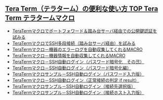 ## [Tera Term（テラターム）の便利な使い方 TOP Tera Term テラタームマクロ](https://www.j-oosk.com/teraterm/macro/)

* [TeraTermマクロでポートフォワード＆踏み台サーバ経由での公開鍵認証を試みる](https://accaii.com/teraterm/script?ck1=1&xno=5741bf1c4d298f88&tz=32400&scr=1920.1080.24&inw=933&dpr=1&ori=0&tch=0&geo=1&nav=Mozilla%2F5.0%20(Windows%20NT%2010.0%3B%20Win64%3B%20x64)%20AppleWebKit%2F537.36%20(KHTML%2C%20like%20Gecko)%20Chrome%2F91.0.4472.164%20Safari%2F537.36&url=https%3A%2F%2Fwww.j-oosk.com%2Fteraterm%2Fmacro%2F&ttl=TeraTerm%E3%81%AE%E3%83%9E%E3%82%AF%E3%83%AD%E6%A9%9F%E8%83%BD%E3%82%92%E3%81%94%E7%B4%B9%E4%BB%8B%E3%80%82%E4%BE%BF%E5%88%A9%E3%81%AA%E3%83%9E%E3%82%AF%E3%83%AD%E3%82%92%E4%BD%BF%E3%81%84%E3%81%93%E3%81%AA%E3%81%97%E6%A5%AD%E5%8B%99%E5%8A%B9%E7%8E%87%E5%8C%96%E3%82%92%E5%9B%B3%E3%82%8A%E3%81%BE%E3%81%97%E3%82%87%E3%81%86%EF%BC%81%20%7C%20Tera%20Term%EF%BC%88%E3%83%86%E3%83%A9%E3%82%BF%E3%83%BC%E3%83%A0%EF%BC%89%E3%81%AE%E4%BE%BF%E5%88%A9%E3%81%AA%E4%BD%BF%E3%81%84%E6%96%B9&mile=5741bf1c4d298f88.60ffa141.60ffa141.36.1.2.1&clk=https%3A%2F%2Fwww.j-oosk.com%2Fteraterm%2Fmacro%2F789%2F&lbl=TeraTerm%E3%83%9E%E3%82%AF%E3%83%AD%E3%81%A7%E3%83%9D%E3%83%BC%E3%83%88%E3%83%95%E3%82%A9%E3%83%AF%E3%83%BC%E3%83%89%EF%BC%86%E8%B8%8F%E3%81%BF%E5%8F%B0%E3%82%B5%E3%83%BC%E3%83%90%E7%B5%8C%E7%94%B1%E3%81%A7%E3%81%AE%E5%85%AC%E9%96%8B%E9%8D%B5%E8%AA%8D%E8%A8%BC%E3%82%92%E8%A9%A6%E3%81%BF%E3%82%8B&now=1627365845802&relay=on)
* [TeraTermマクロでSSH多段接続（踏み台サーバ経由）を試みる](https://accaii.com/teraterm/script?ck1=1&xno=5741bf1c4d298f88&tz=32400&scr=1920.1080.24&inw=933&dpr=1&ori=0&tch=0&geo=1&nav=Mozilla%2F5.0%20(Windows%20NT%2010.0%3B%20Win64%3B%20x64)%20AppleWebKit%2F537.36%20(KHTML%2C%20like%20Gecko)%20Chrome%2F91.0.4472.164%20Safari%2F537.36&url=https%3A%2F%2Fwww.j-oosk.com%2Fteraterm%2Fmacro%2F&ttl=TeraTerm%E3%81%AE%E3%83%9E%E3%82%AF%E3%83%AD%E6%A9%9F%E8%83%BD%E3%82%92%E3%81%94%E7%B4%B9%E4%BB%8B%E3%80%82%E4%BE%BF%E5%88%A9%E3%81%AA%E3%83%9E%E3%82%AF%E3%83%AD%E3%82%92%E4%BD%BF%E3%81%84%E3%81%93%E3%81%AA%E3%81%97%E6%A5%AD%E5%8B%99%E5%8A%B9%E7%8E%87%E5%8C%96%E3%82%92%E5%9B%B3%E3%82%8A%E3%81%BE%E3%81%97%E3%82%87%E3%81%86%EF%BC%81%20%7C%20Tera%20Term%EF%BC%88%E3%83%86%E3%83%A9%E3%82%BF%E3%83%BC%E3%83%A0%EF%BC%89%E3%81%AE%E4%BE%BF%E5%88%A9%E3%81%AA%E4%BD%BF%E3%81%84%E6%96%B9&mile=5741bf1c4d298f88.60ffa141.60ffa141.36.1.2.1&clk=https%3A%2F%2Fwww.j-oosk.com%2Fteraterm%2Fmacro%2F777%2F&lbl=TeraTerm%E3%83%9E%E3%82%AF%E3%83%AD%E3%81%A7SSH%E5%A4%9A%E6%AE%B5%E6%8E%A5%E7%B6%9A%EF%BC%88%E8%B8%8F%E3%81%BF%E5%8F%B0%E3%82%B5%E3%83%BC%E3%83%90%E7%B5%8C%E7%94%B1%EF%BC%89%E3%82%92%E8%A9%A6%E3%81%BF%E3%82%8B&now=1627365870199&relay=on)
* [TeraTermマクロ－機器のエラーログを自動収集してくれるMACRO](https://accaii.com/teraterm/script?ck1=1&xno=5741bf1c4d298f88&tz=32400&scr=1920.1080.24&inw=933&dpr=1&ori=0&tch=0&geo=1&nav=Mozilla%2F5.0%20(Windows%20NT%2010.0%3B%20Win64%3B%20x64)%20AppleWebKit%2F537.36%20(KHTML%2C%20like%20Gecko)%20Chrome%2F91.0.4472.164%20Safari%2F537.36&url=https%3A%2F%2Fwww.j-oosk.com%2Fteraterm%2Fmacro%2F&ttl=TeraTerm%E3%81%AE%E3%83%9E%E3%82%AF%E3%83%AD%E6%A9%9F%E8%83%BD%E3%82%92%E3%81%94%E7%B4%B9%E4%BB%8B%E3%80%82%E4%BE%BF%E5%88%A9%E3%81%AA%E3%83%9E%E3%82%AF%E3%83%AD%E3%82%92%E4%BD%BF%E3%81%84%E3%81%93%E3%81%AA%E3%81%97%E6%A5%AD%E5%8B%99%E5%8A%B9%E7%8E%87%E5%8C%96%E3%82%92%E5%9B%B3%E3%82%8A%E3%81%BE%E3%81%97%E3%82%87%E3%81%86%EF%BC%81%20%7C%20Tera%20Term%EF%BC%88%E3%83%86%E3%83%A9%E3%82%BF%E3%83%BC%E3%83%A0%EF%BC%89%E3%81%AE%E4%BE%BF%E5%88%A9%E3%81%AA%E4%BD%BF%E3%81%84%E6%96%B9&mile=5741bf1c4d298f88.60ffa141.60ffa141.36.1.2.1&clk=https%3A%2F%2Fwww.j-oosk.com%2Fteraterm%2Fmacro%2F258%2F&lbl=TeraTerm%E3%83%9E%E3%82%AF%E3%83%AD%EF%BC%8D%E6%A9%9F%E5%99%A8%E3%81%AE%E3%82%A8%E3%83%A9%E3%83%BC%E3%83%AD%E3%82%B0%E3%82%92%E8%87%AA%E5%8B%95%E5%8F%8E%E9%9B%86%E3%81%97%E3%81%A6%E3%81%8F%E3%82%8C%E3%82%8BMACRO&now=1627365882834&relay=on)
* [TeraTermマクロ－機器情報を自動収集してくれるMACRO](https://accaii.com/teraterm/script?ck1=1&xno=5741bf1c4d298f88&tz=32400&scr=1920.1080.24&inw=933&dpr=1&ori=0&tch=0&geo=1&nav=Mozilla%2F5.0%20(Windows%20NT%2010.0%3B%20Win64%3B%20x64)%20AppleWebKit%2F537.36%20(KHTML%2C%20like%20Gecko)%20Chrome%2F91.0.4472.164%20Safari%2F537.36&url=https%3A%2F%2Fwww.j-oosk.com%2Fteraterm%2Fmacro%2F&ttl=TeraTerm%E3%81%AE%E3%83%9E%E3%82%AF%E3%83%AD%E6%A9%9F%E8%83%BD%E3%82%92%E3%81%94%E7%B4%B9%E4%BB%8B%E3%80%82%E4%BE%BF%E5%88%A9%E3%81%AA%E3%83%9E%E3%82%AF%E3%83%AD%E3%82%92%E4%BD%BF%E3%81%84%E3%81%93%E3%81%AA%E3%81%97%E6%A5%AD%E5%8B%99%E5%8A%B9%E7%8E%87%E5%8C%96%E3%82%92%E5%9B%B3%E3%82%8A%E3%81%BE%E3%81%97%E3%82%87%E3%81%86%EF%BC%81%20%7C%20Tera%20Term%EF%BC%88%E3%83%86%E3%83%A9%E3%82%BF%E3%83%BC%E3%83%A0%EF%BC%89%E3%81%AE%E4%BE%BF%E5%88%A9%E3%81%AA%E4%BD%BF%E3%81%84%E6%96%B9&mile=5741bf1c4d298f88.60ffa141.60ffa141.36.1.2.1&clk=https%3A%2F%2Fwww.j-oosk.com%2Fteraterm%2Fmacro%2F256%2F&lbl=TeraTerm%E3%83%9E%E3%82%AF%E3%83%AD%EF%BC%8D%E6%A9%9F%E5%99%A8%E6%83%85%E5%A0%B1%E3%82%92%E8%87%AA%E5%8B%95%E5%8F%8E%E9%9B%86%E3%81%97%E3%81%A6%E3%81%8F%E3%82%8C%E3%82%8BMACRO&now=1627365894435&relay=on)
* [TeraTermマクロ－SSH自動ログイン（パスワード暗号化　その弐）](https://accaii.com/teraterm/script?ck1=1&xno=5741bf1c4d298f88&tz=32400&scr=1920.1080.24&inw=933&dpr=1&ori=0&tch=0&geo=1&nav=Mozilla%2F5.0%20(Windows%20NT%2010.0%3B%20Win64%3B%20x64)%20AppleWebKit%2F537.36%20(KHTML%2C%20like%20Gecko)%20Chrome%2F91.0.4472.164%20Safari%2F537.36&url=https%3A%2F%2Fwww.j-oosk.com%2Fteraterm%2Fmacro%2F&ttl=TeraTerm%E3%81%AE%E3%83%9E%E3%82%AF%E3%83%AD%E6%A9%9F%E8%83%BD%E3%82%92%E3%81%94%E7%B4%B9%E4%BB%8B%E3%80%82%E4%BE%BF%E5%88%A9%E3%81%AA%E3%83%9E%E3%82%AF%E3%83%AD%E3%82%92%E4%BD%BF%E3%81%84%E3%81%93%E3%81%AA%E3%81%97%E6%A5%AD%E5%8B%99%E5%8A%B9%E7%8E%87%E5%8C%96%E3%82%92%E5%9B%B3%E3%82%8A%E3%81%BE%E3%81%97%E3%82%87%E3%81%86%EF%BC%81%20%7C%20Tera%20Term%EF%BC%88%E3%83%86%E3%83%A9%E3%82%BF%E3%83%BC%E3%83%A0%EF%BC%89%E3%81%AE%E4%BE%BF%E5%88%A9%E3%81%AA%E4%BD%BF%E3%81%84%E6%96%B9&mile=5741bf1c4d298f88.60ffa141.60ffa141.36.1.2.1&clk=https%3A%2F%2Fwww.j-oosk.com%2Fteraterm%2Fmacro%2F212%2F&lbl=TeraTerm%E3%83%9E%E3%82%AF%E3%83%AD%EF%BC%8DSSH%E8%87%AA%E5%8B%95%E3%83%AD%E3%82%B0%E3%82%A4%E3%83%B3%EF%BC%88%E3%83%91%E3%82%B9%E3%83%AF%E3%83%BC%E3%83%89%E6%9A%97%E5%8F%B7%E5%8C%96%E3%80%80%E3%81%9D%E3%81%AE%E5%BC%90%EF%BC%89&now=1627365905265&relay=on)
* [TeraTermマクロ－SSH自動ログイン（パスワード暗号化編）](https://accaii.com/teraterm/script?ck1=1&xno=5741bf1c4d298f88&tz=32400&scr=1920.1080.24&inw=933&dpr=1&ori=0&tch=0&geo=1&nav=Mozilla%2F5.0%20(Windows%20NT%2010.0%3B%20Win64%3B%20x64)%20AppleWebKit%2F537.36%20(KHTML%2C%20like%20Gecko)%20Chrome%2F91.0.4472.164%20Safari%2F537.36&url=https%3A%2F%2Fwww.j-oosk.com%2Fteraterm%2Fmacro%2F&ttl=TeraTerm%E3%81%AE%E3%83%9E%E3%82%AF%E3%83%AD%E6%A9%9F%E8%83%BD%E3%82%92%E3%81%94%E7%B4%B9%E4%BB%8B%E3%80%82%E4%BE%BF%E5%88%A9%E3%81%AA%E3%83%9E%E3%82%AF%E3%83%AD%E3%82%92%E4%BD%BF%E3%81%84%E3%81%93%E3%81%AA%E3%81%97%E6%A5%AD%E5%8B%99%E5%8A%B9%E7%8E%87%E5%8C%96%E3%82%92%E5%9B%B3%E3%82%8A%E3%81%BE%E3%81%97%E3%82%87%E3%81%86%EF%BC%81%20%7C%20Tera%20Term%EF%BC%88%E3%83%86%E3%83%A9%E3%82%BF%E3%83%BC%E3%83%A0%EF%BC%89%E3%81%AE%E4%BE%BF%E5%88%A9%E3%81%AA%E4%BD%BF%E3%81%84%E6%96%B9&mile=5741bf1c4d298f88.60ffa141.60ffc7e4.6.2.4.2&clk=https%3A%2F%2Fwww.j-oosk.com%2Fteraterm%2Fmacro%2F204%2F&lbl=TeraTerm%E3%83%9E%E3%82%AF%E3%83%AD%EF%BC%8DSSH%E8%87%AA%E5%8B%95%E3%83%AD%E3%82%B0%E3%82%A4%E3%83%B3%EF%BC%88%E3%83%91%E3%82%B9%E3%83%AF%E3%83%BC%E3%83%89%E6%9A%97%E5%8F%B7%E5%8C%96%E7%B7%A8%EF%BC%89&now=1627375632604&relay=on)
* [TeraTermマクロサンプル－SSH自動ログイン（パスワード入力版）](https://accaii.com/teraterm/script?ck1=1&xno=5741bf1c4d298f88&tz=32400&scr=1920.1080.24&inw=933&dpr=1&ori=0&tch=0&geo=1&nav=Mozilla%2F5.0%20(Windows%20NT%2010.0%3B%20Win64%3B%20x64)%20AppleWebKit%2F537.36%20(KHTML%2C%20like%20Gecko)%20Chrome%2F91.0.4472.164%20Safari%2F537.36&url=https%3A%2F%2Fwww.j-oosk.com%2Fteraterm%2Fmacro%2F&ttl=TeraTerm%E3%81%AE%E3%83%9E%E3%82%AF%E3%83%AD%E6%A9%9F%E8%83%BD%E3%82%92%E3%81%94%E7%B4%B9%E4%BB%8B%E3%80%82%E4%BE%BF%E5%88%A9%E3%81%AA%E3%83%9E%E3%82%AF%E3%83%AD%E3%82%92%E4%BD%BF%E3%81%84%E3%81%93%E3%81%AA%E3%81%97%E6%A5%AD%E5%8B%99%E5%8A%B9%E7%8E%87%E5%8C%96%E3%82%92%E5%9B%B3%E3%82%8A%E3%81%BE%E3%81%97%E3%82%87%E3%81%86%EF%BC%81%20%7C%20Tera%20Term%EF%BC%88%E3%83%86%E3%83%A9%E3%82%BF%E3%83%BC%E3%83%A0%EF%BC%89%E3%81%AE%E4%BE%BF%E5%88%A9%E3%81%AA%E4%BD%BF%E3%81%84%E6%96%B9&mile=5741bf1c4d298f88.60ffa141.60ffc7e4.6.2.4.2&clk=https%3A%2F%2Fwww.j-oosk.com%2Fteraterm%2Fmacro%2F200%2F&lbl=TeraTerm%E3%83%9E%E3%82%AF%E3%83%AD%E3%82%B5%E3%83%B3%E3%83%97%E3%83%AB%EF%BC%8DSSH%E8%87%AA%E5%8B%95%E3%83%AD%E3%82%B0%E3%82%A4%E3%83%B3%EF%BC%88%E3%83%91%E3%82%B9%E3%83%AF%E3%83%BC%E3%83%89%E5%85%A5%E5%8A%9B%E7%89%88%EF%BC%89&now=1627375645624&relay=on)
* [TeraTermマクロ－SSH自動ログイン（正常接続の判定 if result）](https://accaii.com/teraterm/script?ck1=1&xno=5741bf1c4d298f88&tz=32400&scr=1920.1080.24&inw=933&dpr=1&ori=0&tch=0&geo=1&nav=Mozilla%2F5.0%20(Windows%20NT%2010.0%3B%20Win64%3B%20x64)%20AppleWebKit%2F537.36%20(KHTML%2C%20like%20Gecko)%20Chrome%2F91.0.4472.164%20Safari%2F537.36&url=https%3A%2F%2Fwww.j-oosk.com%2Fteraterm%2Fmacro%2F&ttl=TeraTerm%E3%81%AE%E3%83%9E%E3%82%AF%E3%83%AD%E6%A9%9F%E8%83%BD%E3%82%92%E3%81%94%E7%B4%B9%E4%BB%8B%E3%80%82%E4%BE%BF%E5%88%A9%E3%81%AA%E3%83%9E%E3%82%AF%E3%83%AD%E3%82%92%E4%BD%BF%E3%81%84%E3%81%93%E3%81%AA%E3%81%97%E6%A5%AD%E5%8B%99%E5%8A%B9%E7%8E%87%E5%8C%96%E3%82%92%E5%9B%B3%E3%82%8A%E3%81%BE%E3%81%97%E3%82%87%E3%81%86%EF%BC%81%20%7C%20Tera%20Term%EF%BC%88%E3%83%86%E3%83%A9%E3%82%BF%E3%83%BC%E3%83%A0%EF%BC%89%E3%81%AE%E4%BE%BF%E5%88%A9%E3%81%AA%E4%BD%BF%E3%81%84%E6%96%B9&mile=5741bf1c4d298f88.60ffa141.60ffc7e4.6.2.4.2&clk=https%3A%2F%2Fwww.j-oosk.com%2Fteraterm%2Fmacro%2F194%2F&lbl=TeraTerm%E3%83%9E%E3%82%AF%E3%83%AD%EF%BC%8DSSH%E8%87%AA%E5%8B%95%E3%83%AD%E3%82%B0%E3%82%A4%E3%83%B3%EF%BC%88%E6%AD%A3%E5%B8%B8%E6%8E%A5%E7%B6%9A%E3%81%AE%E5%88%A4%E5%AE%9A%20if%20result%EF%BC%89&now=1627375657834&relay=on)
* [TeraTermマクロサンプル－SSH自動ログイン（接続先選択版）](https://accaii.com/teraterm/script?ck1=1&xno=5741bf1c4d298f88&tz=32400&scr=1920.1080.24&inw=933&dpr=1&ori=0&tch=0&geo=1&nav=Mozilla%2F5.0%20(Windows%20NT%2010.0%3B%20Win64%3B%20x64)%20AppleWebKit%2F537.36%20(KHTML%2C%20like%20Gecko)%20Chrome%2F91.0.4472.164%20Safari%2F537.36&url=https%3A%2F%2Fwww.j-oosk.com%2Fteraterm%2Fmacro%2F&ttl=TeraTerm%E3%81%AE%E3%83%9E%E3%82%AF%E3%83%AD%E6%A9%9F%E8%83%BD%E3%82%92%E3%81%94%E7%B4%B9%E4%BB%8B%E3%80%82%E4%BE%BF%E5%88%A9%E3%81%AA%E3%83%9E%E3%82%AF%E3%83%AD%E3%82%92%E4%BD%BF%E3%81%84%E3%81%93%E3%81%AA%E3%81%97%E6%A5%AD%E5%8B%99%E5%8A%B9%E7%8E%87%E5%8C%96%E3%82%92%E5%9B%B3%E3%82%8A%E3%81%BE%E3%81%97%E3%82%87%E3%81%86%EF%BC%81%20%7C%20Tera%20Term%EF%BC%88%E3%83%86%E3%83%A9%E3%82%BF%E3%83%BC%E3%83%A0%EF%BC%89%E3%81%AE%E4%BE%BF%E5%88%A9%E3%81%AA%E4%BD%BF%E3%81%84%E6%96%B9&mile=5741bf1c4d298f88.60ffa141.60ffc7e4.6.2.4.2&clk=https%3A%2F%2Fwww.j-oosk.com%2Fteraterm%2Fmacro%2F192%2F&lbl=TeraTerm%E3%83%9E%E3%82%AF%E3%83%AD%E3%82%B5%E3%83%B3%E3%83%97%E3%83%AB%EF%BC%8DSSH%E8%87%AA%E5%8B%95%E3%83%AD%E3%82%B0%E3%82%A4%E3%83%B3%EF%BC%88%E6%8E%A5%E7%B6%9A%E5%85%88%E9%81%B8%E6%8A%9E%E7%89%88%EF%BC%89&now=1627375678078&relay=on)
* [TeraTermマクロサンプル－SSH自動ログイン（接続ホスト入力版）](https://accaii.com/teraterm/script?ck1=1&xno=5741bf1c4d298f88&tz=32400&scr=1920.1080.24&inw=933&dpr=1&ori=0&tch=0&geo=1&nav=Mozilla%2F5.0%20(Windows%20NT%2010.0%3B%20Win64%3B%20x64)%20AppleWebKit%2F537.36%20(KHTML%2C%20like%20Gecko)%20Chrome%2F91.0.4472.164%20Safari%2F537.36&url=https%3A%2F%2Fwww.j-oosk.com%2Fteraterm%2Fmacro%2F&ttl=TeraTerm%E3%81%AE%E3%83%9E%E3%82%AF%E3%83%AD%E6%A9%9F%E8%83%BD%E3%82%92%E3%81%94%E7%B4%B9%E4%BB%8B%E3%80%82%E4%BE%BF%E5%88%A9%E3%81%AA%E3%83%9E%E3%82%AF%E3%83%AD%E3%82%92%E4%BD%BF%E3%81%84%E3%81%93%E3%81%AA%E3%81%97%E6%A5%AD%E5%8B%99%E5%8A%B9%E7%8E%87%E5%8C%96%E3%82%92%E5%9B%B3%E3%82%8A%E3%81%BE%E3%81%97%E3%82%87%E3%81%86%EF%BC%81%20%7C%20Tera%20Term%EF%BC%88%E3%83%86%E3%83%A9%E3%82%BF%E3%83%BC%E3%83%A0%EF%BC%89%E3%81%AE%E4%BE%BF%E5%88%A9%E3%81%AA%E4%BD%BF%E3%81%84%E6%96%B9&mile=5741bf1c4d298f88.60ffa141.60ffc7e4.6.2.4.2&clk=https%3A%2F%2Fwww.j-oosk.com%2Fteraterm%2Fmacro%2F186%2F&lbl=TeraTerm%E3%83%9E%E3%82%AF%E3%83%AD%E3%82%B5%E3%83%B3%E3%83%97%E3%83%AB%EF%BC%8DSSH%E8%87%AA%E5%8B%95%E3%83%AD%E3%82%B0%E3%82%A4%E3%83%B3%EF%BC%88%E6%8E%A5%E7%B6%9A%E3%83%9B%E3%82%B9%E3%83%88%E5%85%A5%E5%8A%9B%E7%89%88%EF%BC%89&now=1627375688805&relay=on)
